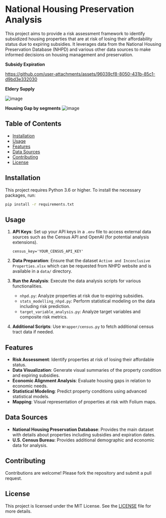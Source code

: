 # National Housing Preservation Analysis

This project aims to provide a risk assessment framework to identify subsidized housing properties that are at risk of losing their affordability status due to expiring subsidies. It leverages data from the National Housing Preservation Database (NHPD) and various other data sources to make informed decisions on housing management and preservation.

**Subsidy Expiration**

https://github.com/user-attachments/assets/96039cf8-8050-431b-85c1-d9bd3e332030

**Eldery Supply**

![image](https://github.com/user-attachments/assets/334bf4e6-2318-4892-9b56-abac7f3f5047)


**Housing Gap by segments**
![image](https://github.com/user-attachments/assets/887c08fc-7d90-41f7-bd53-0cb30ec6c22a)



## Table of Contents

- [Installation](#installation)
- [Usage](#usage)
- [Features](#features)
- [Data Sources](#data-sources)
- [Contributing](#contributing)
- [License](#license)

## Installation

This project requires Python 3.6 or higher. To install the necessary packages, run:

```bash
pip install -r requirements.txt
```

## Usage

1. **API Keys**: Set up your API keys in a `.env` file to access external data sources such as the Census API and OpenAI (for potential analysis extensions).
   ```plaintext
   census_key='YOUR_CENSUS_API_KEY'
   ```

2. **Data Preparation**: Ensure that the dataset `Active and Inconclusive Properties.xlsx` which can be requested from NHPD website and is available in a `data/` directory.

3. **Run the Analysis**: Execute the data analysis scripts for various functionalities.
   - `nhpd.py`: Analyze properties at risk due to expiring subsidies.
   - `stats_modelling_nhpd.py`: Perform statistical modeling on the data including risk prediction.
   - `target_variable_analysis.py`: Analyze target variables and composite risk metrics.

4. **Additional Scripts**: Use `Wrapper/census.py` to fetch additional census tract data if needed.

## Features

- **Risk Assessment**: Identify properties at risk of losing their affordable status.
- **Data Visualization**: Generate visual summaries of the property condition and expiring subsidies.
- **Economic Alignment Analysis**: Evaluate housing gaps in relation to economic needs.
- **Statistical Modeling**: Predict property conditions using advanced statistical models.
- **Mapping**: Visual representation of properties at risk with Folium maps.

## Data Sources

- **National Housing Preservation Database**: Provides the main dataset with details about properties including subsidies and expiration dates.
- **U.S. Census Bureau**: Provides additional demographic and economic data for analysis.

## Contributing

Contributions are welcome! Please fork the repository and submit a pull request.

## License

This project is licensed under the MIT License. See the [LICENSE](LICENSE) file for more details.

